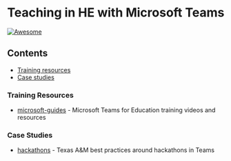 #  Teaching in HE with Microsoft Teams 
[![Awesome](https://awesome.re/badge.svg)](https://awesome.re)

## Contents

 -  [Training resources](#training)
 -  [Case studies](#case-studies)


### Training Resources
  -  [microsoft-guides](https://support.office.com/en-us/article/microsoft-teams-for-education-training-videos-and-resources-926063cd-f5ab-4ded-804c-71fcafce8fdc?ocid=Q1FY19_soc_omc_edu_tw_NHS) - Microsoft Teams for Education training videos and resources

### Case Studies
  -  [hackathons](https://microsoft.sharepoint.com/teams/MicrosoftTeamsinHigherEducation-UKCohort/Shared%20Documents/Resources/_Invent%20for%20the%20Planet'%20-%20Texas%20A_M%20-%20HowTo%20-%20Lessons%20Learned%20-%20Best%20Practices.mp4) - Texas A&M best practices around hackathons in Teams
